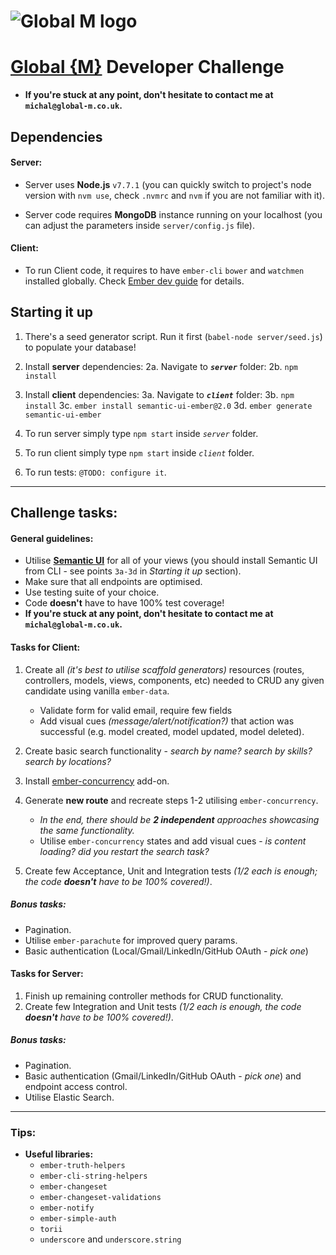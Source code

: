 # ![Global M logo](https://www.global-m.co.uk/images/logo-full-black-4535cc94bc594e8e7492fbb737a515ef.png) 

# [Global {M}](https://www.global-m.co.uk) Developer Challenge

- **If you're stuck at any point, don't hesitate to contact me at `michal@global-m.co.uk`.**

## Dependencies

#### Server:

- Server uses **Node.js** `v7.7.1` (you can quickly switch to project's node version with `nvm use`, check `.nvmrc` and `nvm` if you are not familiar with it).

- Server code requires **MongoDB** instance running on your localhost (you can adjust the parameters inside `server/config.js` file).

#### Client:

- To run Client code, it requires to have `ember-cli` `bower` and `watchmen` installed globally.
Check [Ember dev guide]([!https://ember-cli.com/user-guide/]) for details.

## Starting it up

1. There's a seed generator script. Run it first (`babel-node server/seed.js`) to populate your database!

2. Install **server** dependencies:
  2a. Navigate to **_`server`_** folder:
  2b. `npm install`

3. Install **client** dependencies:
  3a. Navigate to **_`client`_** folder:
  3b. `npm install`
  3c. `ember install semantic-ui-ember@2.0`
  3d. `ember generate semantic-ui-ember`

4. To run server simply type `npm start` inside _`server`_ folder.

5. To run client simply type `npm start` inside _`client`_ folder.

6. To run tests: `@TODO: configure it`.

---
## Challenge tasks:

#### General guidelines:
- Utilise [**Semantic UI**](https://semantic-ui.com/) for all of your views (you should install Semantic UI from CLI - see points `3a-3d` in _Starting it up_ section).
- Make sure that all endpoints are optimised.
- Use testing suite of your choice.
- Code **doesn't** have to have 100% test coverage!
- **If you're stuck at any point, don't hesitate to contact me at `michal@global-m.co.uk`.**

#### Tasks for Client:
1. Create all _(it's best to utilise scaffold generators)_ resources (routes, controllers, models, views, components, etc) needed to CRUD any given candidate using vanilla `ember-data`.
   - Validate form for valid email, require few fields
   - Add visual cues _(message/alert/notification?)_ that action was successful (e.g. model created, model updated, model deleted).

2. Create basic search functionality - _search by name? search by skills? search by locations?_

3. Install [ember-concurrency](http://ember-concurrency.com/docs/introduction/) add-on.
4. Generate **new route** and recreate steps 1-2 utilising `ember-concurrency`.
   - _In the end, there should be **2 independent** approaches showcasing the same functionality._  
   - Utilise `ember-concurrency` states and add visual cues - _is content loading? did you restart the search task?_

5. Create few Acceptance, Unit and Integration tests _(1/2 each is enough; the code **doesn't** have to be 100% covered!)_.

##### Bonus tasks:
- Pagination.
- Utilise `ember-parachute` for improved query params.
- Basic authentication (Local/Gmail/LinkedIn/GitHub OAuth - _pick one_)

####  Tasks for Server:
1. Finish up remaining controller methods for CRUD functionality.
2. Create few Integration and Unit tests _(1/2 each is enough, the code **doesn't** have to be 100% covered!)_.

##### Bonus tasks:
- Pagination.
- Basic authentication (Gmail/LinkedIn/GitHub OAuth - _pick one_) and endpoint access control.
- Utilise Elastic Search.

---

### Tips:

* **Useful libraries:**
  - `ember-truth-helpers`
  - `ember-cli-string-helpers`
  - `ember-changeset`
  - `ember-changeset-validations`
  - `ember-notify`
  - `ember-simple-auth`
  - `torii`
  - `underscore` and `underscore.string`
